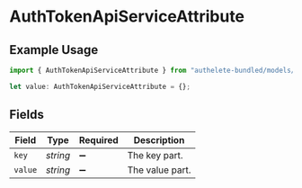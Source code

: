 # AuthTokenApiServiceAttribute

## Example Usage

```typescript
import { AuthTokenApiServiceAttribute } from "authelete-bundled/models/operations";

let value: AuthTokenApiServiceAttribute = {};
```

## Fields

| Field              | Type               | Required           | Description        |
| ------------------ | ------------------ | ------------------ | ------------------ |
| `key`              | *string*           | :heavy_minus_sign: | The key part.      |
| `value`            | *string*           | :heavy_minus_sign: | The value part.    |